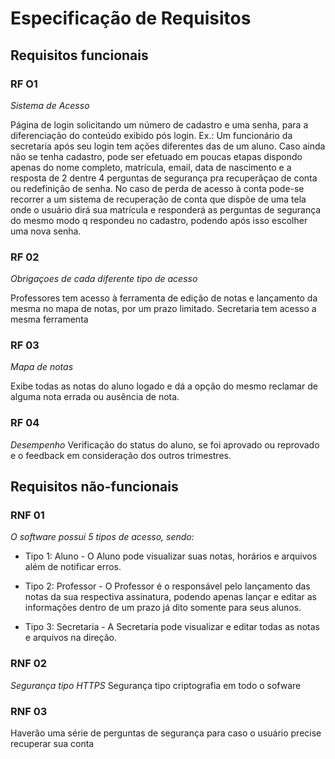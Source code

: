 # Especificação de Requisitos

## Requisitos funcionais

### RF O1
*Sistema de Acesso*

Página de login solicitando um número de cadastro e uma senha, para a diferenciação do conteúdo exibido pós login. 
Ex.: Um funcionário da secretaria após seu login tem ações diferentes das de um aluno.
Caso ainda não se tenha cadastro, pode ser efetuado em poucas etapas dispondo apenas do nome completo, matrícula, email, data de nascimento e a resposta de 2 dentre 4 perguntas de segurança pra recuperãçao de conta ou redefinição de senha.
No caso de perda de acesso à conta pode-se recorrer a um sistema de recuperação de conta que dispõe de uma tela onde o usuário dirá sua matrícula e responderá as perguntas de segurança do mesmo modo q respondeu no cadastro, podendo após isso escolher uma nova senha.

### RF 02
*Obrigaçoes de cada diferente tipo de acesso*

Professores tem acesso à ferramenta de edição de notas e lançamento da mesma no mapa de notas, por um prazo limitado.
Secretaria tem acesso a mesma ferramenta 

### RF 03
*Mapa de notas*

Exibe todas as notas do aluno logado e dá a opção do mesmo reclamar de alguma nota errada ou ausência de nota.

### RF 04
*Desempenho*
Verificação do status do aluno, se foi aprovado ou reprovado e o feedback em consideração dos outros trimestres. 

## Requisitos não-funcionais

### RNF 01

*O software possui 5 tipos de acesso, sendo:*
 
* Tipo 1: Aluno - O Aluno pode visualizar suas notas, horários e arquivos além de notificar erros.
 
* Tipo 2: Professor - O Professor é o responsável pelo lançamento das notas da sua respectiva assinatura, podendo apenas lançar e editar as informações dentro de um prazo já dito somente para seus alunos.

* Tipo 3: Secretaria - A Secretaria pode visualizar e editar todas as notas e arquivos na direção.

### RNF 02
*Segurança tipo HTTPS*
Segurança tipo criptografia em todo o sofware

### RNF 03
Haverão uma série de perguntas de segurança para caso o usuário precise recuperar sua conta 
 



